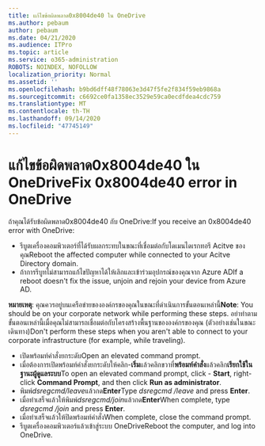 ```yaml
---
title: แก้ไขข้อผิดพลาด0x8004de40 ใน OneDrive
ms.author: pebaum
author: pebaum
ms.date: 04/21/2020
ms.audience: ITPro
ms.topic: article
ms.service: o365-administration
ROBOTS: NOINDEX, NOFOLLOW
localization_priority: Normal
ms.assetid: ''
ms.openlocfilehash: b9bd6dff48f78063e3d47f5fe2f834f59eb9868a
ms.sourcegitcommit: c6692ce0fa1358ec3529e59ca0ecdfdea4cdc759
ms.translationtype: MT
ms.contentlocale: th-TH
ms.lasthandoff: 09/14/2020
ms.locfileid: "47745149"
---
```

# <a name="fix-0x8004de40-error-in-onedrive"></a><span data-ttu-id="4f75e-102">แก้ไขข้อผิดพลาด0x8004de40 ใน OneDrive</span><span class="sxs-lookup"><span data-stu-id="4f75e-102">Fix 0x8004de40 error in OneDrive</span></span>

<span data-ttu-id="4f75e-103">ถ้าคุณได้รับข้อผิดพลาด0x8004de40 กับ OneDrive:</span><span class="sxs-lookup"><span data-stu-id="4f75e-103">If you receive an 0x8004de40 error with OneDrive:</span></span>

- <span data-ttu-id="4f75e-104">รีบูตเครื่องคอมพิวเตอร์ที่ได้รับผลกระทบในขณะที่เชื่อมต่อกับโดเมนไดเรกทอรี Acitve ของคุณ</span><span class="sxs-lookup"><span data-stu-id="4f75e-104">Reboot the affected computer while connected to your Acitve Directory domain.</span></span>
- <span data-ttu-id="4f75e-105">ถ้าการรีบูทไม่สามารถแก้ไขปัญหาได้ให้เลิกและเข้าร่วมอุปกรณ์ของคุณจาก Azure AD</span><span class="sxs-lookup"><span data-stu-id="4f75e-105">If a reboot doesn't fix the issue, unjoin and rejoin your device from Azure AD.</span></span> 

<span data-ttu-id="4f75e-106">**หมายเหตุ**: คุณควรอยู่บนเครือข่ายขององค์กรของคุณในขณะที่ดำเนินการขั้นตอนเหล่านี้</span><span class="sxs-lookup"><span data-stu-id="4f75e-106">**Note**: You should be on your corporate network while performing these steps.</span></span> <span data-ttu-id="4f75e-107">อย่าทำตามขั้นตอนเหล่านี้เมื่อคุณไม่สามารถเชื่อมต่อกับโครงสร้างพื้นฐานขององค์กรของคุณ (ตัวอย่างเช่นในขณะเดินทาง)</span><span class="sxs-lookup"><span data-stu-id="4f75e-107">Don't perform these steps when you aren't able to connect to your corporate infrastructure (for example, while traveling).</span></span> 

- <span data-ttu-id="4f75e-108">เปิดพร้อมท์คำสั่งยกระดับ</span><span class="sxs-lookup"><span data-stu-id="4f75e-108">Open an elevated command prompt.</span></span> 
- <span data-ttu-id="4f75e-109">เมื่อต้องการเปิดพร้อมท์คำสั่งยกระดับให้คลิก-**เริ่ม**แล้วคลิกขวาที่**พร้อมท์คำสั่ง**แล้วคลิก**เรียกใช้ในฐานะผู้ดูแลระบบ**</span><span class="sxs-lookup"><span data-stu-id="4f75e-109">To open an elevated command prompt, click - **Start**, right-click **Command Prompt**, and then click **Run as administrator**.</span></span>
- <span data-ttu-id="4f75e-110">พิมพ์*dsregcmd/leave*แล้วกด**Enter**</span><span class="sxs-lookup"><span data-stu-id="4f75e-110">Type *dsregcmd /leave* and press **Enter**.</span></span>
- <span data-ttu-id="4f75e-111">เมื่อทำเสร็จแล้วให้พิมพ์*dsregcmd/join*แล้วกด**Enter**</span><span class="sxs-lookup"><span data-stu-id="4f75e-111">When complete, type *dsregcmd /join* and press **Enter**.</span></span>
- <span data-ttu-id="4f75e-112">เมื่อทำเสร็จแล้วให้ปิดพร้อมท์คำสั่ง</span><span class="sxs-lookup"><span data-stu-id="4f75e-112">When complete, close the command prompt.</span></span>
- <span data-ttu-id="4f75e-113">รีบูตเครื่องคอมพิวเตอร์แล้วเข้าสู่ระบบ OneDrive</span><span class="sxs-lookup"><span data-stu-id="4f75e-113">Reboot the computer, and log into OneDrive.</span></span>